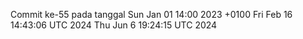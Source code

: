 Commit ke-55 pada tanggal Sun Jan 01 14:00 2023 +0100
Fri Feb 16 14:43:06 UTC 2024
Thu Jun  6 19:24:15 UTC 2024
